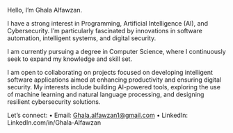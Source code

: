 Hello, I’m Ghala Alfawzan.

I have a strong interest in Programming, Artificial Intelligence (AI), and Cybersecurity. I’m particularly fascinated by innovations in software automation, intelligent systems, and digital security.

I am currently pursuing a degree in Computer Science, where I continuously seek to expand my knowledge and skill set.

I am open to collaborating on projects focused on developing intelligent software applications aimed at enhancing productivity and ensuring digital security. My interests include building AI-powered tools, exploring the use of machine learning and natural language processing, and designing resilient cybersecurity solutions.

Let’s connect:
	•	Email: Ghala.alfawzan1@gmail.com
	•	LinkedIn: LinkedIn.com/in/Ghala-Alfawzan


<!---
GhalaAlfawzan/GhalaAlfawzan is a ✨ special ✨ repository because its `README.md` (this file) appears on your GitHub profile.
You can click the Preview link to take a look at your changes.
--->
